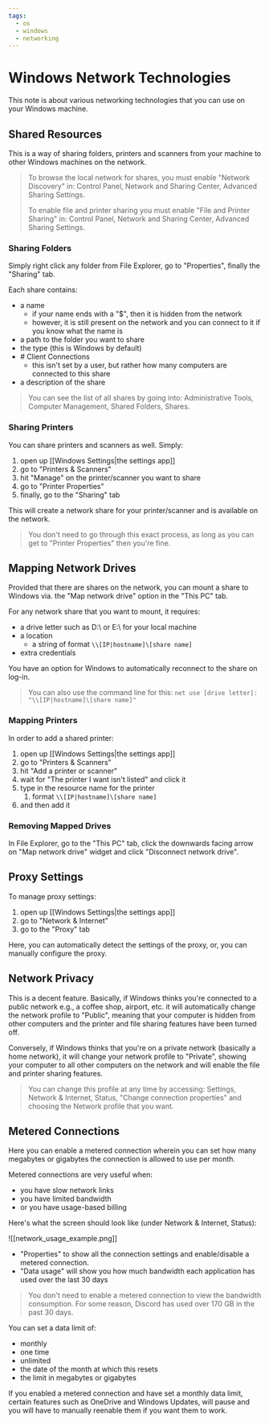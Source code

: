 ```yaml
---
tags:
  - os
  - windows
  - networking
---
```


# Windows Network Technologies

This note is about various networking technologies that you can use on your Windows machine.

## Shared Resources

This is a way of sharing folders, printers and scanners from your machine to other Windows machines on the network.

>To browse the local network for shares, you must enable "Network Discovery" in:
>Control Panel, Network and Sharing Center, Advanced Sharing Settings.
>
>To enable file and printer sharing you must enable "File and Printer Sharing" in:
>Control Panel, Network and Sharing Center, Advanced Sharing Settings.

### Sharing Folders

Simply right click any folder from File Explorer, go to "Properties", finally the "Sharing" tab.

Each share contains:

- a name
	- if your name ends with a "$", then it is hidden from the network
	- however, it is still present on the network and you can connect to it if you know what the name is
- a path to the folder you want to share
- the type (this is Windows by default)
- \# Client Connections
	- this isn't set by a user, but rather how many computers are connected to this share
- a description of the share

>You can see the list of all shares by going into:
>Administrative Tools, Computer Management, Shared Folders, Shares.

### Sharing Printers

You can share printers and scanners as well. Simply:

1. open up [[Windows Settings|the settings app]]
2. go to "Printers & Scanners"
3. hit "Manage" on the printer/scanner you want to share
4. go to "Printer Properties"
5. finally, go to the "Sharing" tab

This will create a network share for your printer/scanner and is available on the network.

>You don't need to go through this exact process, as long as you can get to "Printer Properties" then you're fine.

## Mapping Network Drives

Provided that there are shares on the network, you can mount a share to Windows via. the "Map network drive" option in the "This PC" tab.

For any network share that you want to mount, it requires:

- a drive letter such as D:\\ or E:\\ for your local machine
- a location
	- a string of format `\\[IP|hostname]\[share name]`
- extra credentials

You have an option for Windows to automatically reconnect to the share on log-in.

>You can also use the command line for this:
>`net use [drive letter]: "\\[IP|hostname]\[share name]"`

### Mapping Printers

In order to add a shared printer:

1. open up [[Windows Settings|the settings app]]
2. go to "Printers & Scanners"
3. hit "Add a printer or scanner"
4. wait for "The printer I want isn't listed" and click it
5. type in the resource name for the printer
	1. format `\\[IP|hostname]\[share name]`
6. and then add it

### Removing Mapped Drives

In File Explorer, go to the "This PC" tab, click the downwards facing arrow on "Map network drive" widget and click "Disconnect network drive".

## Proxy Settings

To manage proxy settings:

1. open up [[Windows Settings|the settings app]]
2. go to "Network & Internet"
3. go to the "Proxy" tab

Here, you can automatically detect the settings of the proxy, or, you can manually configure the proxy.

## Network Privacy

This is a decent feature. Basically, if Windows thinks you're connected to a public network e.g., a coffee shop, airport, etc. it will automatically change the network profile to "Public", meaning that your computer is hidden from other computers and the printer and file sharing features have been turned off.

Conversely, if Windows thinks that you're on a private network (basically a home network), it will change your network profile to "Private", showing your computer to all other computers on the network and will enable the file and printer sharing features.

>You can change this profile at any time by accessing:
>Settings, Network & Internet, Status, "Change connection properties" and choosing the Network profile that you want.

## Metered Connections

Here you can enable a metered connection wherein you can set how many megabytes or gigabytes the connection is allowed to use per month.

Metered connections are very useful when:

- you have slow network links
- you have limited bandwidth
- or you have usage-based billing

Here's what the screen should look like (under Network & Internet, Status):

![[network_usage_example.png]]

- "Properties" to show all the connection settings and enable/disable a metered connection.
- "Data usage" will show you how much bandwidth each application has used over the last 30 days

>You don't need to enable a metered connection to view the bandwidth consumption.
>For some reason, Discord has used over 170 GB in the past 30 days.

You can set a data limit of:

- monthly
- one time
- unlimited
- the date of the month at which this resets
- the limit in megabytes or gigabytes

If you enabled a metered connection and have set a monthly data limit, certain features such as OneDrive and Windows Updates, will pause and you will have to manually reenable them if you want them to work.
